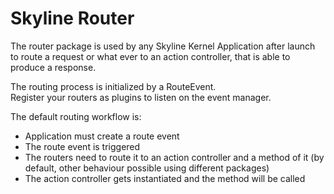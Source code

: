 # Skyline Router
The router package is used by any Skyline Kernel Application after launch to route a request or what ever to an action controller, that is able to produce a response.

The routing process is initialized by a RouteEvent.  
Register your routers as plugins to listen on the event manager.

The default routing workflow is:
- Application must create a route event
- The route event is triggered
- The routers need to route it to an action controller and a method of it (by default, other behaviour possible using different packages)
- The action controller gets instantiated and the method will be called


